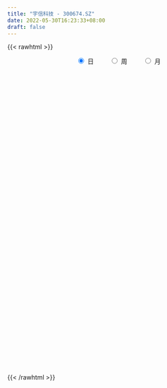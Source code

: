 ```yaml
---
title: "宇信科技 - 300674.SZ"
date: 2022-05-30T16:23:33+08:00
draft: false
---
```

{{< rawhtml >}}
    <div style="text-align: center">
        <label style="padding: 1rem;"><input style="margin-right: .5rem" type="radio" name="period" value="D" checked onclick="period_change(this)">日</label>
        <label style="padding: 1rem;"><input style="margin-right: .5rem" type="radio" name="period" value="W" onclick="period_change(this)">周</label>
        <label style="padding: 1rem;"><input style="margin-right: .5rem" type="radio" name="period" value="M" onclick="period_change(this)">月</label>
    </div>
    <div id="chart" style="height: 700px;"></div> 
    <script type="text/javascript">
        const D_v = [31022.12,30805.42,18733.54,29405.06,26692.68,25742.28,30160.54,63593.28,29456.81,48952.05,47474.3,57601.2,57513.29,45589.08,92020.94,110570.87,215376.6,255851.75,154421.76,78697.34,151030.72,90171.11,84110.85,106524.22,85471.82,73471.61,45502.87,88476.76,144087.46,108445.14,110950.49,67940.77,81761.35,84979.47,74608.71,79066.92,45340.3,79606.55,88190.61,115817.69,76566.73,81785.81,57465.0,33802.26,44697.28,48712.0,71961.93,54560.07,62266.05,51438.96,65442.23,94124.53,95022.54,109777.02,114876.09,64029.87,62528.62,128629.51,91274.11,60658.0,64124.55,70008.58,60640.74,68202.13,78001.6,116734.46,61559.6,276735.28,143043.9,102089.09,90186.72,75555.7,105188.12,125681.7,68025.06,54462.21,358073.65,213817.03,152639.14,99283.61,86836.88,66470.85,89928.62,91320.84,73475.87,67466.29,38523.12,37723.98,129645.35,190014.76,339527.79,152001.47,135109.73,79951.63,108746.65,82265.92,87984.14,57013.84,47345.98,59698.44,53614.32,55971.2,75541.65,44246.83,65601.18,41788.86,73558.5,64877.0,87980.41,78510.67,65976.26,68606.3,38792.2,41183.31,111794.4,60787.27,134552.37,100389.36,81469.52,75442.13,116267.31,153328.08,179662.55,159689.42,121636.64,139435.3,220577.81,200419.24,126948.66,266636.08,142788.02,127324.94,101518.85,139259.24,77032.57,85938.46,98888.27,65648.35,62444.62,104320.39,93884.41,137770.99,114469.67,92523.34,107755.16,75401.64,198044.7,90121.96,161471.68,81878.29,116811.97,121745.39,217056.24,224364.5,200111.05,303930.73,367196.45,221570.91,310781.58,376122.02,252041.82,153115.15,215972.72,152037.5,322241.82,302644.63,198565.75,204951.15,210417.98,210890.3,230388.35,147246.21,178652.84,146543.76,150455.4,100200.4,246305.0,170603.91,223788.01,163759.43,129289.94,124664.61,107497.59,107627.43,132062.98,151140.94,104142.74,152599.21,83296.2,246714.65,161801.96,122922.24,125393.36,73208.4,87191.04,108102.34,108614.85,115066.12,100804.73,110249.07,99396.07,113111.32,126849.56,71462.33,87802.71,72357.48,70568.81,76646.48,81481.33,76052.63,89631.1,72935.93,145296.81,126788.51,195285.48,93905.28,104003.83,105837.56,83507.51,87214.57,61880.86,103326.29,57174.85,47483.55,62900.04,70130.24,58776.87,94171.25,62747.27,77840.28,85577.63,164416.81,117050.93,121537.5,71736.86,63728.73,108607.06,65703.73,45095.42,89484.48,62537.59,93324.79,72108.34,70309.62,60833.86,76934.3,68829.73,56100.55,53554.12,50711.45]
const D_histogram = [0.0,-0.0253356125,-0.0402188917,-0.0258533368,-0.0043728531,0.0095382336,0.0249675486,-0.0023836014,-0.0083439089,0.0013810546,-0.0111399207,-0.0365395531,-0.0752143984,-0.0822118595,-0.0897389294,-0.118505386,-0.057450982,0.0102448723,0.0212422635,0.0137036784,0.0547145868,0.0691188747,0.0867002837,0.1152306056,0.1085771626,0.073041934,0.0525817536,0.0639274776,0.0780988303,0.0931203437,0.0566847152,-0.0033045982,-0.0188663437,-0.0516844591,-0.0922231458,-0.0949711638,-0.0887842315,-0.0538255702,-0.015134483,0.0176098386,0.0196877447,-0.0171247054,-0.0442374107,-0.0568241685,-0.0431541623,-0.0488916682,-0.0833822487,-0.1313758034,-0.1894272278,-0.2559748442,-0.2690010536,-0.216342042,-0.1222593938,-0.0119017402,0.0890439524,0.1433428436,0.183489512,0.2462387465,0.2702028745,0.2597973567,0.248575604,0.2035000851,0.177510267,0.1109233508,0.0806814461,0.0796565453,0.0558965842,0.1562447505,0.1927822786,0.1750103573,0.1319124992,0.0956784716,0.0950138059,0.0050359733,-0.0329784785,-0.0571279946,0.0043562767,-0.0115137609,-0.0422777251,-0.0454085973,-0.0775452384,-0.0932558929,-0.077500457,-0.0533678123,-0.0767500408,-0.1215887908,-0.1331759475,-0.1563809531,-0.0763900896,-0.0181960027,0.0875340806,0.12225396,0.043639555,0.0314729301,0.0514501207,0.0413022371,-0.0193962934,-0.0644803859,-0.0985308946,-0.1129539887,-0.1272781103,-0.0989539121,-0.0760009154,-0.0763345248,-0.0419645654,-0.0316216442,0.0022287389,-0.006366543,-0.0071115682,-0.0211327922,-0.023808452,-0.066390713,-0.0787227919,-0.0763039631,-0.0299713555,-0.017021288,0.0398421044,0.0751963552,0.0767861433,0.0739556955,0.0758905575,0.1031994773,0.1327861435,0.1487238087,0.1637453135,0.1247844045,0.1859446413,0.2073945306,0.1803213712,0.2151279222,0.1800141126,0.1472039026,0.1197364181,0.0426417319,-0.0049503775,-0.0598733644,-0.1258206002,-0.1395336741,-0.1597649727,-0.1908384979,-0.1920163714,-0.1361895457,-0.0869057063,-0.0724370095,-0.0589850812,-0.092696277,-0.0268140945,0.0181352171,0.0626849643,0.0541347472,0.0768470487,0.0888278691,0.1505410107,0.2354373889,0.3248423392,0.417313047,0.481981462,0.4888570893,0.3686325159,0.4115504551,0.2979326176,0.2148760086,0.1989049013,0.1668128676,0.2279120569,0.1623869567,0.0998863823,0.018405002,-0.0732581557,-0.1121944257,-0.2416915555,-0.3098173142,-0.4283666927,-0.4416458558,-0.4734841624,-0.466369077,-0.3183069717,-0.2513605155,-0.2268583019,-0.2612079614,-0.2463200483,-0.2643715527,-0.3052980057,-0.3035842409,-0.2720215244,-0.3153266352,-0.3150618504,-0.3503656285,-0.3228422892,-0.222032425,-0.1556011367,-0.1100738411,-0.1037033591,-0.1150489831,-0.1548999763,-0.2101754796,-0.2478232408,-0.2177409716,-0.150690937,-0.1605934365,-0.2096553569,-0.1990039127,-0.1667739021,-0.1317669356,-0.1053674458,-0.08613212,-0.0539473365,-0.0611654062,-0.0636085554,-0.0583696438,-0.0686109798,-0.0349760911,0.0269905024,0.0845213049,0.1505435664,0.1387650204,0.1162909061,0.0408074072,0.0385814178,-0.0152766368,-0.0218339643,-0.0568969273,-0.0694598439,-0.0765482998,-0.0916188423,-0.1264309973,-0.1444322872,-0.2179899305,-0.250872432,-0.2200867078,-0.2008657082,-0.0616481651,0.0077517008,0.0687727409,0.114887721,0.1508695987,0.1864515767,0.2062760402,0.2121938253,0.2300057654,0.2437443431,0.2410628495,0.2188674913,0.2184697695,0.2268538775,0.1667527773,0.1565245892,0.1404720697,0.1289739542,0.1416990725]
const D_fast = [0.0,-0.0316695157,-0.0566075178,-0.048705297,-0.0283180267,-0.0120223815,0.0096488206,-0.0182982298,-0.0263445145,-0.0162742873,-0.0315802428,-0.0661147635,-0.1235932084,-0.1511436343,-0.1811054366,-0.2394982397,-0.1928065812,-0.1225495089,-0.1062415518,-0.1103542173,-0.0556646622,-0.0239806556,0.0152758243,0.0726137977,0.0931046452,0.0758299002,0.0685151581,0.0958427515,0.1295388119,0.1678404112,0.1455759615,0.0847604985,0.0644821671,0.0187429369,-0.0448515362,-0.0713423452,-0.0873514708,-0.065849202,-0.0309417356,0.0062050457,0.013204888,-0.0278887385,-0.0660607965,-0.0928535964,-0.0899721308,-0.1079325537,-0.1632686963,-0.2441062019,-0.3495144333,-0.4800557607,-0.5603322336,-0.5617587324,-0.4982409326,-0.3908587142,-0.2676520334,-0.1775174313,-0.0914983849,0.0328105362,0.1243253828,0.1788692042,0.2297913524,0.2355908549,0.2539786035,0.215122525,0.2050509818,0.2239402173,0.2141544023,0.3535637562,0.438296854,0.464277522,0.4541577887,0.441843379,0.4649321648,0.3762133256,0.3299542541,0.2915227393,0.3540960798,0.335347602,0.2940142066,0.279531185,0.2280082344,0.1889836065,0.1853639283,0.1961546199,0.1535848812,0.0783489334,0.0334677899,-0.028832454,0.0320608871,0.0857059733,0.2133195768,0.2786029461,0.2108984299,0.2066000376,0.2394397583,0.239617434,0.1740698302,0.1128656411,0.0541824088,0.0115208175,-0.0346228317,-0.0310371114,-0.0270843436,-0.0465015843,-0.0226227662,-0.0201852561,0.0142223117,0.0040353941,0.0015124769,-0.0177919452,-0.026419718,-0.0855996573,-0.1176124341,-0.1342695961,-0.0954298274,-0.0867350818,-0.0199111634,0.0342421763,0.0550285002,0.0706869762,0.0915944776,0.1447032667,0.2074864689,0.2606050862,0.3165629194,0.3087981115,0.4164445087,0.4897430305,0.507750214,0.5963387456,0.6062284641,0.6102192298,0.6126858498,0.5462515966,0.4974218928,0.4275305648,0.330128179,0.2815316866,0.2213591448,0.142575995,0.0933940288,0.115173468,0.1427308808,0.1390903253,0.1377959832,0.0809107182,0.1400893771,0.189572493,0.2497934813,0.254776951,0.2967010147,0.3308888023,0.4302371966,0.5739929221,0.7446084571,0.9414074267,1.1265712071,1.2556611068,1.2275946623,1.3734002154,1.3342655322,1.3049279254,1.3386830434,1.3482942266,1.4663714302,1.4414430691,1.4039140903,1.3270339605,1.2170562639,1.1500713874,0.9601513687,0.8145712815,0.5889302299,0.4652396027,0.3150302555,0.2055530718,0.2740384341,0.2781447615,0.2459323996,0.1462807497,0.0995886508,0.0154442581,-0.1018066963,-0.1759889917,-0.2124316562,-0.3345684258,-0.4130691037,-0.5359642889,-0.5891515219,-0.543849764,-0.5163187598,-0.4983099245,-0.5178652823,-0.557973152,-0.6365491394,-0.7443685125,-0.8439720839,-0.8683250576,-0.8389477572,-0.8889986158,-0.9904743755,-1.0295739094,-1.0390373744,-1.0369721418,-1.0369145135,-1.0392122177,-1.0205142683,-1.0430236895,-1.0613689775,-1.0707224769,-1.0981165579,-1.0732256919,-1.0045114728,-0.9258503441,-0.822192191,-0.799279482,-0.7926808697,-0.8579625168,-0.8505431518,-0.9082203655,-0.9202361841,-0.9695233789,-0.9994512565,-1.0256767873,-1.0636520404,-1.1300719448,-1.1841813064,-1.3122364324,-1.4078370418,-1.4320729946,-1.4630684221,-1.3392629202,-1.2679251291,-1.1897109039,-1.1148739934,-1.0411747161,-0.9589798439,-0.8875863703,-0.828620129,-0.7533067475,-0.678632084,-0.6210478652,-0.5885263506,-0.5343066301,-0.4692090526,-0.4876219586,-0.4587189994,-0.4396535014,-0.4189081283,-0.370758242]
const D_slow = [0.0,-0.0063339031,-0.0163886261,-0.0228519603,-0.0239451735,-0.0215606151,-0.015318728,-0.0159146283,-0.0180006056,-0.0176553419,-0.0204403221,-0.0295752104,-0.04837881,-0.0689317748,-0.0913665072,-0.1209928537,-0.1353555992,-0.1327943811,-0.1274838153,-0.1240578957,-0.110379249,-0.0930995303,-0.0714244594,-0.042616808,-0.0154725173,0.0027879662,0.0159334046,0.031915274,0.0514399815,0.0747200675,0.0888912463,0.0880650967,0.0833485108,0.070427396,0.0473716096,0.0236288186,0.0014327607,-0.0120236318,-0.0158072526,-0.0114047929,-0.0064828567,-0.0107640331,-0.0218233858,-0.0360294279,-0.0468179685,-0.0590408855,-0.0798864477,-0.1127303985,-0.1600872055,-0.2240809165,-0.2913311799,-0.3454166904,-0.3759815389,-0.3789569739,-0.3566959858,-0.3208602749,-0.2749878969,-0.2134282103,-0.1458774917,-0.0809281525,-0.0187842515,0.0320907698,0.0764683365,0.1041991742,0.1243695357,0.1442836721,0.1582578181,0.1973190057,0.2455145754,0.2892671647,0.3222452895,0.3461649074,0.3699183589,0.3711773522,0.3629327326,0.3486507339,0.3497398031,0.3468613629,0.3362919316,0.3249397823,0.3055534727,0.2822394995,0.2628643852,0.2495224322,0.230334922,0.1999377243,0.1666437374,0.1275484991,0.1084509767,0.103901976,0.1257854962,0.1563489862,0.1672588749,0.1751271075,0.1879896376,0.1983151969,0.1934661235,0.1773460271,0.1527133034,0.1244748062,0.0926552787,0.0679168006,0.0489165718,0.0298329406,0.0193417992,0.0114363882,0.0119935729,0.0104019371,0.0086240451,0.003340847,-0.002611266,-0.0192089442,-0.0388896422,-0.057965633,-0.0654584719,-0.0697137939,-0.0597532678,-0.040954179,-0.0217576431,-0.0032687193,0.0157039201,0.0415037894,0.0747003253,0.1118812775,0.1528176059,0.184013707,0.2304998673,0.2823485,0.3274288428,0.3812108233,0.4262143515,0.4630153272,0.4929494317,0.5036098647,0.5023722703,0.4874039292,0.4559487792,0.4210653606,0.3811241175,0.333414493,0.2854104001,0.2513630137,0.2296365871,0.2115273348,0.1967810644,0.1736069952,0.1669034716,0.1714372759,0.1871085169,0.2006422037,0.2198539659,0.2420609332,0.2796961859,0.3385555331,0.4197661179,0.5240943797,0.6445897452,0.7668040175,0.8589621465,0.9618497602,1.0363329146,1.0900519168,1.1397781421,1.181481359,1.2384593733,1.2790561124,1.304027708,1.3086289585,1.2903144196,1.2622658132,1.2018429243,1.1243885957,1.0172969225,0.9068854586,0.788514418,0.6719221487,0.5923454058,0.5295052769,0.4727907015,0.4074887111,0.345908699,0.2798158109,0.2034913094,0.1275952492,0.0595898681,-0.0192417907,-0.0980072533,-0.1855986604,-0.2663092327,-0.321817339,-0.3607176231,-0.3882360834,-0.4141619232,-0.4429241689,-0.481649163,-0.5341930329,-0.5961488431,-0.650584086,-0.6882568203,-0.7284051794,-0.7808190186,-0.8305699968,-0.8722634723,-0.9052052062,-0.9315470676,-0.9530800976,-0.9665669318,-0.9818582833,-0.9977604222,-1.0123528331,-1.0295055781,-1.0382496008,-1.0315019752,-1.010371649,-0.9727357574,-0.9380445023,-0.9089717758,-0.898769924,-0.8891245695,-0.8929437287,-0.8984022198,-0.9126264516,-0.9299914126,-0.9491284876,-0.9720331981,-1.0036409475,-1.0397490193,-1.0942465019,-1.1569646099,-1.2119862868,-1.2622027139,-1.2776147551,-1.2756768299,-1.2584836447,-1.2297617145,-1.1920443148,-1.1454314206,-1.0938624105,-1.0408139542,-0.9833125129,-0.9223764271,-0.8621107147,-0.8073938419,-0.7527763995,-0.6960629302,-0.6543747358,-0.6152435885,-0.5801255711,-0.5478820826,-0.5124573144]
const D_data = [['2021-05-19', 18.0165, 17.76, 17.6684, 18.0165],['2021-05-20', 17.6867, 17.363, 17.2103, 17.7294],['2021-05-21', 17.3813, 17.3569, 17.2714, 17.6317],['2021-05-24', 17.3935, 17.6928, 17.3752, 17.9432],['2021-05-25', 17.931, 17.8638, 17.5707, 18.0043],['2021-05-26', 17.8394, 17.8638, 17.8211, 18.1203],['2021-05-27', 17.8943, 17.9737, 17.76, 17.9982],['2021-05-28', 17.9127, 17.4119, 17.1126, 17.9493],['2021-05-31', 17.1431, 17.5829, 17.1431, 17.6073],['2021-06-01', 17.7294, 17.7844, 17.4607, 17.9432],['2021-06-02', 17.7905, 17.4913, 17.4668, 18.0653],['2021-06-03', 17.4852, 17.2042, 17.137, 17.7356],['2021-06-04', 17.1981, 16.8134, 16.679, 17.2775],['2021-06-07', 16.8134, 17.0149, 16.6851, 17.1554],['2021-06-08', 17.0659, 16.8883, 16.5924, 17.352],['2021-06-09', 16.9475, 16.4247, 16.3458, 16.9475],['2021-06-10', 16.5727, 17.5493, 16.474, 17.5591],['2021-06-11', 17.7564, 17.9439, 17.4112, 18.8021],['2021-06-15', 18.0524, 17.4408, 16.8883, 18.0524],['2021-06-16', 17.1941, 17.2139, 16.9377, 17.7367],['2021-06-17', 17.6381, 17.9241, 17.5493, 18.7034],['2021-06-18', 17.9241, 17.7762, 17.4605, 18.082],['2021-06-21', 17.5394, 17.9537, 17.4408, 18.0918],['2021-06-22', 18.082, 18.2891, 18.082, 18.6443],['2021-06-23', 18.2398, 17.9932, 17.8945, 18.2497],['2021-06-24', 17.9537, 17.5887, 17.421, 17.9537],['2021-06-25', 17.5986, 17.6775, 17.3914, 17.8748],['2021-06-28', 17.6775, 18.1017, 17.4013, 18.4963],['2021-06-29', 18.0524, 18.2694, 18.0228, 18.7034],['2021-06-30', 18.3089, 18.4371, 18.1116, 18.6443],['2021-07-01', 18.6048, 17.8058, 17.6183, 18.7429],['2021-07-02', 17.5394, 17.2829, 17.1646, 17.7367],['2021-07-05', 17.4112, 17.6381, 17.3717, 18.0031],['2021-07-06', 17.569, 17.2731, 16.9771, 17.6972],['2021-07-07', 17.135, 16.9278, 16.8489, 17.1646],['2021-07-08', 17.0166, 17.2139, 16.7897, 17.3816],['2021-07-09', 17.3421, 17.2632, 16.8686, 17.3421],['2021-07-12', 17.3914, 17.6775, 17.3125, 17.8551],['2021-07-13', 17.7367, 17.8945, 17.3914, 17.9833],['2021-07-14', 17.9537, 18.0129, 17.6183, 18.5949],['2021-07-15', 17.8649, 17.7367, 17.5098, 17.9932],['2021-07-16', 17.7071, 17.1547, 17.1448, 17.8551],['2021-07-19', 17.2632, 17.0758, 16.8094, 17.2632],['2021-07-20', 16.9673, 17.1054, 16.8785, 17.2237],['2021-07-21', 17.0955, 17.3914, 17.056, 17.5197],['2021-07-22', 17.4013, 17.1251, 17.0659, 17.4704],['2021-07-23', 17.1251, 16.5924, 16.5727, 17.1547],['2021-07-26', 16.6615, 16.0992, 16.0202, 16.8686],['2021-07-27', 16.04, 15.5369, 15.458, 16.3655],['2021-07-28', 15.2015, 14.8858, 14.8562, 15.4876],['2021-07-29', 15.1226, 15.093, 14.6688, 15.2903],['2021-07-30', 15.093, 15.7835, 14.8168, 16.5529],['2021-08-02', 16.257, 16.5135, 15.8525, 16.77],['2021-08-03', 16.3063, 17.1646, 16.3063, 17.3224],['2021-08-04', 17.2632, 17.5986, 16.7798, 17.8354],['2021-08-05', 17.5887, 17.4802, 17.2731, 17.7071],['2021-08-06', 17.6282, 17.6479, 17.3027, 17.9439],['2021-08-09', 17.6578, 18.3483, 17.421, 18.5357],['2021-08-10', 18.151, 18.2793, 18.0524, 18.5456],['2021-08-11', 18.2102, 18.082, 18.0228, 18.4568],['2021-08-12', 18.0721, 18.2102, 18.0721, 18.6245],['2021-08-13', 18.2595, 17.8156, 17.5591, 18.2595],['2021-08-16', 17.8255, 18.0228, 17.6775, 18.5259],['2021-08-17', 18.3384, 17.3914, 17.2829, 18.3384],['2021-08-18', 17.5098, 17.6775, 16.9475, 17.8354],['2021-08-19', 17.6381, 18.0425, 17.5295, 18.6048],['2021-08-20', 17.9241, 17.7663, 17.6479, 18.2497],['2021-08-23', 17.7663, 19.6406, 17.7663, 19.976],['2021-08-24', 19.6603, 19.3841, 19.2361, 20.2226],['2021-08-25', 19.463, 18.9402, 18.8415, 19.5123],['2021-08-26', 18.9007, 18.6245, 18.6245, 19.0783],['2021-08-27', 18.5555, 18.6344, 18.4272, 18.8909],['2021-08-30', 18.6936, 19.1079, 18.6738, 19.3644],['2021-08-31', 18.9994, 17.8354, 17.6578, 18.9994],['2021-09-01', 17.7367, 18.1806, 17.569, 18.2398],['2021-09-02', 18.1609, 18.2003, 17.8058, 18.3878],['2021-09-03', 20.2226, 19.4038, 19.3841, 21.8404],['2021-09-06', 18.8317, 18.6048, 18.5456, 19.246],['2021-09-07', 18.3483, 18.3187, 18.1806, 19.0092],['2021-09-08', 18.3384, 18.5851, 18.0622, 18.6936],['2021-09-09', 18.4272, 18.1214, 18.1017, 18.4568],['2021-09-10', 18.1313, 18.1708, 17.9044, 18.3483],['2021-09-13', 18.2497, 18.5357, 17.9932, 18.7626],['2021-09-14', 18.4371, 18.733, 18.4272, 19.0882],['2021-09-15', 18.6541, 18.1214, 18.082, 18.6936],['2021-09-16', 18.1313, 17.6183, 17.5098, 18.4174],['2021-09-17', 17.6183, 17.8058, 17.4408, 17.8354],['2021-09-22', 17.3027, 17.4704, 17.3027, 17.7071],['2021-09-23', 17.5887, 18.8415, 17.5887, 18.9994],['2021-09-24', 19.2361, 18.9205, 18.5752, 19.8182],['2021-09-27', 19.5814, 20.0056, 19.5222, 20.7158],['2021-09-28', 19.4334, 19.6011, 18.8711, 20.0746],['2021-09-29', 19.4038, 18.151, 18.151, 19.4137],['2021-09-30', 18.3483, 18.7922, 17.9044, 18.9007],['2021-10-08', 19.0388, 19.2756, 18.7824, 19.7096],['2021-10-11', 19.1375, 18.9895, 18.8218, 19.3446],['2021-10-12', 18.9895, 18.2003, 17.9537, 19.0783],['2021-10-13', 18.2497, 18.1017, 17.7959, 18.3187],['2021-10-14', 18.1017, 17.9833, 17.7367, 18.3384],['2021-10-15', 18.1017, 18.0326, 17.8255, 18.3286],['2021-10-18', 18.0524, 17.8748, 17.5098, 18.2793],['2021-10-19', 17.9537, 18.368, 17.8748, 18.6048],['2021-10-20', 18.516, 18.3779, 18.3187, 19.0783],['2021-10-21', 18.151, 18.0918, 18.0129, 18.4864],['2021-10-22', 18.0524, 18.5752, 17.8945, 18.812],['2021-10-25', 18.447, 18.368, 18.1313, 18.6443],['2021-10-26', 18.447, 18.7725, 18.1609, 18.9402],['2021-10-27', 18.6443, 18.3089, 17.8156, 18.664],['2021-10-28', 18.0721, 18.3779, 17.4605, 18.8711],['2021-10-29', 17.934, 18.1609, 17.8156, 18.8218],['2021-11-01', 17.9833, 18.2398, 17.9044, 18.4667],['2021-11-02', 18.2102, 17.5789, 17.4802, 18.3286],['2021-11-03', 17.5197, 17.7466, 17.5098, 18.1609],['2021-11-04', 17.6972, 17.8354, 17.5986, 17.9537],['2021-11-05', 17.7762, 18.4667, 17.7564, 18.7133],['2021-11-08', 18.3582, 18.1806, 17.9636, 18.4667],['2021-11-09', 18.2003, 18.9205, 18.1905, 18.9994],['2021-11-10', 19.2361, 18.9402, 18.7133, 19.5123],['2021-11-11', 18.8613, 18.6738, 18.6048, 18.9402],['2021-11-12', 18.5851, 18.6738, 18.3976, 18.8317],['2021-11-15', 18.6837, 18.7922, 18.5949, 19.1769],['2021-11-16', 18.7626, 19.2657, 18.6541, 19.4828],['2021-11-17', 19.4137, 19.5518, 19.1868, 20.1437],['2021-11-18', 19.5222, 19.6307, 19.3052, 20.0253],['2021-11-19', 19.7392, 19.8477, 19.6307, 20.1437],['2021-11-22', 19.463, 19.246, 18.9007, 19.5419],['2021-11-23', 19.2164, 20.7158, 19.0586, 20.8046],['2021-11-24', 20.3213, 20.6369, 19.9661, 20.7257],['2021-11-25', 20.6172, 20.2127, 20.1437, 21.2584],['2021-11-26', 20.0944, 21.2189, 20.045, 22.235],['2021-11-29', 20.5975, 20.558, 20.3804, 21.1992],['2021-11-30', 20.6172, 20.5975, 20.4298, 21.2091],['2021-12-01', 20.5876, 20.6764, 20.5185, 21.1597],['2021-12-02', 20.6271, 19.9069, 19.8576, 20.8638],['2021-12-03', 20.045, 20.0253, 19.8971, 20.6665],['2021-12-06', 20.0746, 19.6998, 19.5321, 20.4692],['2021-12-07', 19.7787, 19.2263, 19.0684, 19.9069],['2021-12-08', 19.3249, 19.6209, 19.1967, 19.68],['2021-12-09', 19.6702, 19.3841, 19.3348, 19.6702],['2021-12-10', 19.3742, 19.0191, 18.9205, 19.3742],['2021-12-13', 19.1474, 19.1967, 18.9205, 19.5419],['2021-12-14', 19.2065, 19.9661, 19.0388, 20.0056],['2021-12-15', 20.0253, 20.1141, 19.7886, 20.4199],['2021-12-16', 20.1042, 19.8182, 19.6998, 20.2522],['2021-12-17', 19.828, 19.8576, 19.5518, 20.3213],['2021-12-20', 19.6307, 19.1769, 19.1769, 19.6702],['2021-12-21', 19.1375, 20.489, 19.1178, 20.8638],['2021-12-22', 20.5876, 20.5481, 20.2423, 20.6764],['2021-12-23', 21.1104, 20.8441, 20.4495, 21.8503],['2021-12-24', 20.7158, 20.3508, 20.1831, 20.7652],['2021-12-27', 20.3015, 20.8638, 20.3015, 21.5839],['2021-12-28', 21.0414, 20.923, 20.6172, 21.3965],['2021-12-29', 20.9427, 21.8799, 20.8835, 22.1857],['2021-12-30', 21.653, 22.7677, 21.6333, 23.182],['2021-12-31', 22.5901, 23.5766, 22.3435, 24.1487],['2022-01-04', 23.6752, 24.4743, 23.2313, 25.1549],['2022-01-05', 24.5927, 24.9971, 24.5927, 26.2894],['2022-01-06', 24.6124, 24.9577, 23.9909, 25.3818],['2022-01-07', 25.4312, 23.5174, 23.3398, 25.5199],['2022-01-10', 23.8824, 25.7962, 23.3694, 26.6347],['2022-01-11', 25.441, 24.0698, 23.764, 25.6285],['2022-01-12', 24.0402, 24.277, 23.6851, 24.6124],['2022-01-13', 24.4151, 25.1747, 24.0896, 25.6285],['2022-01-14', 24.9577, 25.1549, 24.4644, 25.4509],['2022-01-17', 26.1414, 26.7333, 25.5101, 27.5422],['2022-01-18', 27.1082, 25.4706, 25.0563, 27.3942],['2022-01-19', 25.4706, 25.4509, 24.7702, 25.9836],['2022-01-20', 25.1056, 25.0563, 24.3263, 25.9836],['2022-01-21', 25.1056, 24.6223, 24.2375, 26.0724],['2022-01-24', 24.0698, 25.0366, 23.8331, 26.0724],['2022-01-25', 25.1549, 23.478, 23.2807, 25.2339],['2022-01-26', 23.6161, 23.6555, 23.0439, 24.4644],['2022-01-27', 23.5766, 22.3731, 22.1265, 23.6358],['2022-01-28', 22.5901, 23.1228, 22.5901, 23.5075],['2022-02-07', 23.0044, 22.5211, 22.1659, 23.2511],['2022-02-08', 22.7874, 22.669, 21.87, 22.9157],['2022-02-09', 23.182, 24.6321, 22.669, 24.7801],['2022-02-10', 24.346, 24.0501, 23.9219, 25.1944],['2022-02-11', 23.9219, 23.6457, 23.5569, 24.9478],['2022-02-14', 22.9749, 22.748, 22.3139, 23.4385],['2022-02-15', 22.6789, 23.1623, 22.3238, 23.3596],['2022-02-16', 23.6259, 22.5803, 22.3336, 23.8134],['2022-02-17', 22.3731, 21.9391, 21.8601, 22.7184],['2022-02-18', 21.8503, 22.1462, 21.3472, 22.1857],['2022-02-21', 22.0969, 22.3928, 21.9982, 22.8367],['2022-02-22', 21.9884, 21.1893, 20.9526, 22.1462],['2022-02-23', 21.2091, 21.357, 21.1104, 21.722],['2022-02-24', 21.1597, 20.5284, 20.1042, 21.2091],['2022-02-25', 20.775, 20.9921, 20.5876, 21.2584],['2022-02-28', 22.3435, 21.9982, 20.4791, 22.5704],['2022-03-01', 21.5445, 21.8207, 21.4951, 22.3928],['2022-03-02', 21.6234, 21.7023, 21.436, 22.3731],['2022-03-03', 21.87, 21.2091, 20.8835, 21.9193],['2022-03-04', 21.0019, 20.8244, 20.5975, 21.2091],['2022-03-07', 20.8244, 20.1536, 19.976, 20.8342],['2022-03-08', 20.1831, 19.4828, 19.3545, 20.3804],['2022-03-09', 19.4236, 19.1868, 18.4272, 19.6702],['2022-03-10', 19.8083, 19.7392, 19.5715, 20.3903],['2022-03-11', 19.3841, 20.2226, 19.2361, 20.3114],['2022-03-14', 20.0056, 19.1868, 19.1868, 20.2226],['2022-03-15', 19.1375, 18.2793, 18.2793, 19.4433],['2022-03-16', 18.6147, 18.6443, 17.6578, 18.7725],['2022-03-17', 18.8021, 18.7626, 18.5653, 19.1474],['2022-03-18', 18.7429, 18.733, 18.299, 18.7824],['2022-03-21', 18.7626, 18.5653, 18.3878, 18.8613],['2022-03-22', 18.4766, 18.3878, 18.3089, 18.6837],['2022-03-23', 18.3976, 18.4963, 17.786, 18.6936],['2022-03-24', 18.3976, 17.8847, 17.8551, 18.447],['2022-03-25', 18.4272, 17.7268, 17.7268, 18.5752],['2022-03-28', 17.2632, 17.6381, 17.2533, 17.9735],['2022-03-29', 17.6282, 17.2336, 17.1646, 17.7466],['2022-03-30', 17.3125, 17.6578, 17.3125, 17.7466],['2022-03-31', 17.6775, 18.1214, 17.3717, 18.3286],['2022-04-01', 18.299, 18.2891, 17.9439, 18.733],['2022-04-06', 18.516, 18.6837, 18.3779, 19.4236],['2022-04-07', 18.2891, 17.8354, 17.8058, 18.9106],['2022-04-08', 18.0031, 17.5789, 17.3914, 18.0326],['2022-04-11', 17.352, 16.5825, 16.5628, 17.5887],['2022-04-12', 16.5924, 17.1941, 16.3852, 17.2435],['2022-04-13', 16.9771, 16.2767, 16.2669, 17.0363],['2022-04-14', 16.5036, 16.5628, 16.3359, 16.6417],['2022-04-15', 16.3063, 15.9315, 15.7046, 16.3655],['2022-04-18', 15.7046, 15.9019, 15.3889, 16.04],['2022-04-19', 15.8821, 15.7243, 15.5369, 16.0498],['2022-04-20', 15.8723, 15.3593, 15.3297, 16.1978],['2022-04-21', 15.093, 14.7477, 14.728, 15.5369],['2022-04-22', 14.7674, 14.5603, 14.5011, 14.8759],['2022-04-25', 14.3038, 13.3173, 13.3173, 14.3728],['2022-04-26', 13.3765, 13.1891, 13.1003, 13.6034],['2022-04-27', 12.9523, 13.6231, 12.7846, 13.633],['2022-04-28', 13.6231, 13.268, 13.12, 13.6429],['2022-04-29', 13.8007, 14.9154, 13.4653, 14.945],['2022-05-05', 14.5208, 14.4024, 14.3038, 14.728],['2022-05-06', 14.0079, 14.5011, 13.8895, 15.093],['2022-05-09', 14.3038, 14.5011, 14.215, 14.6589],['2022-05-10', 14.3038, 14.5307, 14.1262, 14.6392],['2022-05-11', 14.5307, 14.6885, 14.4715, 15.0831],['2022-05-12', 14.5997, 14.6392, 14.4419, 14.9154],['2022-05-13', 14.6984, 14.5504, 14.4616, 14.8365],['2022-05-16', 14.5997, 14.797, 14.4715, 15.0338],['2022-05-17', 14.7576, 14.8858, 14.5208, 14.9055],['2022-05-18', 15.1916, 14.7773, 14.7082, 15.4086],['2022-05-19', 14.3334, 14.5307, 14.3334, 14.5997],['2022-05-20', 14.5307, 14.8069, 14.5011, 14.8464],['2022-05-23', 14.8759, 15.0141, 14.7674, 15.1719],['2022-05-24', 15.093, 14.0769, 14.0572, 15.093],['2022-05-25', 14.1953, 14.5504, 14.1953, 14.58],['2022-05-26', 14.7, 14.44, 14.21, 14.71],['2022-05-27', 14.5, 14.45, 14.3, 14.77],['2022-05-30', 14.45, 14.79, 14.35, 14.83]]
const W_v = [516.34,6457.27,433271.01,947906.1299999999,891347.7899999999,574797.73,617342.3100000001,812999.98,313954.94,803768.4299999999,1009379.3099999999,955851.3200000001,569407.22,461936.73,623965.6,789879.4299999999,755728.11,546544.8199999999,318281.08,284489.7,272142.78,185866.9,155390.47,177580.87,75397.67,169904.78,120173.44,221594.97,618979.5299999999,435950.32,330931.58,333079.66,278760.15,186852.68,119389.92,354048.27,376729.1899999999,344138.2,368636.02,259252.56,399411.3200000001,245281.45,280093.11,504829.04,356526.94,336047.63,35234.83,128186.75,194666.27,126115.76,301715.41,129525.64,104499.35,128799.78,126700.17,102656.67,202862.41,157116.64,90395.08,177008.95,495944.1899999999,530974.52,229686.16,258678.26,351807.65,362399.75,403670.8700000001,221099.81,145863.88,141028.64,194689.16,175300.39,174352.55,320550.35,252284.46,133899.72,186854.49,485069.8099999999,365668.39,206570.18,247023.4300000001,216234.04,220544.05,132733.49,337919.67,601714.51,439312.89,787252.7899999999,301189.68,375907.14,193709.6,211797.95,281369.8,293778.03,193994.09,199927.31,207939.64,85113.56,35433.04,222356.87,220440.32,237468.62,294854.94,345358.07,218610.19,208937.89,281314.69,212590.23,167830.81,180081.16,190553.24,210179.09,168053.16,206310.6,310199.47,278916.64,133073.04,94375.3,198942.55,303435.47,227458.53,106536.3,188328.45,224285.38,150448.18,252230.93,305414.88,313218.58,64987.41,176271.04,145087.91,175593.84,240997.65,719409.24,474320.93,395081.37,519900.62,365756.75,441967.39,256638.47,327831.84,446234.14,414694.75,385138.53,687610.6899999999,711430.74,619047.51,360714.74,357384.09,706590.62,108746.65,334308.32,294975.18,346715.44,326352.47,452640.65,730584.0,954017.0900000001,587923.6199999999,417240.09,546403.5700000001,606918.27,880089.1499999999,1203479.6699999999,1149289.21,1238821.3300000001,913721.46,891352.72,632839.0,623242.0699999999,730040.61,519779.08,521068.35,388856.81,510704.98,393194.59,441766.79,296465.55,484753.24,238588.43,354871.8,387764.8199999999,316252.56,50711.45]
const W_histogram = [0.0,0.34272,0.8683950313,1.2378738527,1.2393812906,1.0146738389,0.8658193852,0.6604694502,0.4147054334,0.4797616891,0.5088328035,0.3950877761,0.145619464,0.0817343961,0.1153531786,0.2177030692,0.3561092656,0.2862283561,0.2464759445,0.1380784422,0.0918723113,-0.0445986726,-0.1895277834,-0.3691260398,-0.604142938,-0.7491746394,-0.8921021062,-0.8321958446,-0.4837233673,-0.5687028201,-0.5834382854,-0.393603835,-0.4099776164,-0.3968974699,-0.4495680145,-0.3408656806,-0.253344763,-0.1854398586,-0.1314097727,-0.1243341192,-0.0489372689,-0.0960622673,-0.019687257,0.1848727434,0.2222065775,0.1433410258,0.0517386892,0.0057470629,-0.1082463737,-0.2171006706,-0.3239100377,-0.398256086,-0.4847192217,-0.4869540444,-0.5504685458,-0.4921373708,-0.3535452698,-0.2545737234,-0.2192051956,-0.0806432799,0.3406798914,0.6190046182,0.7552022896,0.964660157,1.0061571419,0.9848743422,0.738329296,0.6118478142,0.3810652647,0.1213654269,0.051764453,0.032251788,0.0221787228,0.1718407956,0.198701944,0.2092358843,0.1510521067,0.3669519812,0.3321531782,0.2066186098,0.0992965566,0.0477692664,0.0053490265,-0.0373329678,0.010224665,0.5148349411,0.8137048312,0.638312115,0.5113212305,0.3332396858,0.1730332505,0.0066925016,-0.1376343249,-0.2957535617,-0.5311186488,-0.635310387,-0.7751005496,-0.844698786,-0.822634258,-0.8363322136,-0.9185395657,-1.0010358648,-0.9216026131,-0.9781427762,-1.0040233895,-0.9524780115,-0.7430279454,-0.5619870743,-0.5406473579,-0.5530297695,-0.470054369,-0.4401063908,-0.4568274456,-0.4638549901,-0.3979042923,-0.3129239536,-0.2256034957,-0.0730669333,0.0287235429,0.2636288267,0.1757893166,0.1810062194,0.3222056146,0.4212374741,0.3746605755,0.4714751292,0.3963421945,0.1533235755,-0.0141496498,-0.0775275655,-0.1508933336,-0.176826061,-0.2129710619,-0.1427959926,-0.0921828862,-0.0518705397,-0.0388931729,-0.0197152494,-0.003278349,-0.018374102,-0.0681381246,0.0337362266,0.1169578291,0.1700106325,0.2595319376,0.3603278093,0.3342967246,0.2847693555,0.3168932273,0.3184629087,0.3391109538,0.2596868257,0.2350638839,0.1844771587,0.1658033157,0.16143406,0.2275906626,0.3465559684,0.327914973,0.2352142513,0.2181421966,0.226834241,0.4250902193,0.5211584006,0.6552328025,0.6661162451,0.5359919402,0.4521512512,0.271619916,0.0613720523,-0.0936701512,-0.2334727024,-0.4125198445,-0.574989114,-0.6171422643,-0.6614752494,-0.763152783,-0.876076846,-0.8779651604,-0.8572596805,-0.7919385263,-0.6870493667,-0.6004380413,-0.4839801675]
const W_fast = [0.0,0.4284,1.1711737892,1.8501210737,2.1614738342,2.1904348422,2.2580352349,2.2178026624,2.075715004,2.2607116819,2.4169909972,2.4020179139,2.1889544677,2.1455029989,2.2079600761,2.3647357339,2.5921692467,2.5938454263,2.6157120008,2.5418341091,2.5185960559,2.3709754039,2.1786643472,1.9067845809,1.5207319482,1.188406587,0.8224535936,0.674310894,0.9018525295,0.6746973717,0.514102335,0.6055358267,0.4866676412,0.4005234203,0.235460872,0.2589467857,0.2831315126,0.3046764524,0.3258540951,0.3018462187,0.3650087518,0.2938681866,0.3653213826,0.6160995689,0.7089850474,0.6659547522,0.5872870878,0.5427322273,0.4016771972,0.2385477327,0.0507608561,-0.1231492137,-0.3307921548,-0.4547654886,-0.6558971264,-0.7206002942,-0.6703945106,-0.6350663951,-0.6544991662,-0.5360980704,-0.0296049263,0.4034709551,0.7284691988,1.1790921055,1.4721283759,1.6970641618,1.6351014395,1.6615819113,1.526065678,1.2967071969,1.2400473362,1.2285976182,1.2240692338,1.4166915054,1.4932281399,1.5560710513,1.5356503004,1.8432881702,1.8915276617,1.8176477458,1.7351498316,1.6955648581,1.6544818748,1.6024666385,1.6525804376,2.285899449,2.7881955468,2.7723808594,2.7732202825,2.6784486593,2.5615005367,2.3968329131,2.2180975053,1.9860398781,1.6178951288,1.3548757939,1.0213104939,0.7405375609,0.5569435245,0.3341625155,0.0223202719,-0.3104349933,-0.4614023949,-0.762478252,-1.0393647127,-1.2259388376,-1.2022457579,-1.1617016554,-1.2755237785,-1.4261636324,-1.4607018241,-1.5407804436,-1.6717083598,-1.7946996518,-1.8282250271,-1.8214756769,-1.7905560928,-1.6562862637,-1.5473149018,-1.2465024114,-1.2903945923,-1.2399261346,-1.0181753358,-0.8138341078,-0.7667458624,-0.5520625265,-0.5281099125,-0.7327976376,-0.9038082754,-0.9865680825,-1.0976571839,-1.1677964266,-1.257184193,-1.2227081218,-1.195140737,-1.1677960253,-1.1645419519,-1.1502928407,-1.1346755275,-1.154364806,-1.2211633598,-1.1108549519,-0.9983938922,-0.9028384307,-0.7484341411,-0.5575563172,-0.5000132207,-0.4783482509,-0.3670010723,-0.2858156637,-0.1803898802,-0.1948923019,-0.1607492727,-0.1652167082,-0.1424397223,-0.106450463,0.0166038052,0.2222081031,0.285545851,0.2516486921,0.2891121866,0.3545127913,0.6590413244,0.8853991058,1.1832817084,1.3606942122,1.3645678924,1.3937650162,1.28113866,1.0862338093,0.9077740681,0.7096033413,0.427426238,0.12120969,-0.0752290264,-0.2849308238,-0.5773965532,-0.9093398277,-1.1307194322,-1.3243288724,-1.4569923498,-1.5238655318,-1.5873637168,-1.5919008849]
const W_slow = [0.0,0.08568,0.3027787578,0.612247221,0.9220925437,1.1757610034,1.3922158497,1.5573332122,1.6610095706,1.7809499928,1.9081581937,2.0069301378,2.0433350037,2.0637686028,2.0926068974,2.1470326647,2.2360599811,2.3076170702,2.3692360563,2.4037556668,2.4267237447,2.4155740765,2.3681921307,2.2759106207,2.1248748862,1.9375812263,1.7145556998,1.5065067386,1.3855758968,1.2434001918,1.0975406204,0.9991396617,0.8966452576,0.7974208901,0.6850288865,0.5998124663,0.5364762756,0.4901163109,0.4572638678,0.426180338,0.4139460207,0.3899304539,0.3850086397,0.4312268255,0.4867784699,0.5226137263,0.5355483986,0.5369851644,0.5099235709,0.4556484033,0.3746708939,0.2751068724,0.1539270669,0.0321885558,-0.1054285806,-0.2284629233,-0.3168492408,-0.3804926716,-0.4352939705,-0.4554547905,-0.3702848177,-0.2155336631,-0.0267330907,0.2144319485,0.465971234,0.7121898196,0.8967721435,1.0497340971,1.1450004133,1.17534177,1.1882828833,1.1963458303,1.201890511,1.2448507099,1.2945261959,1.3468351669,1.3845981936,1.4763361889,1.5593744835,1.6110291359,1.6358532751,1.6477955917,1.6491328483,1.6397996063,1.6423557726,1.7710645079,1.9744907157,2.1340687444,2.261899052,2.3452089735,2.3884672861,2.3901404115,2.3557318303,2.2817934399,2.1490137776,1.9901861809,1.7964110435,1.585236347,1.3795777825,1.1704947291,0.9408598377,0.6906008715,0.4602002182,0.2156645241,-0.0353413232,-0.2734608261,-0.4592178125,-0.599714581,-0.7348764205,-0.8731338629,-0.9906474551,-1.1006740528,-1.2148809142,-1.3308446617,-1.4303207348,-1.5085517232,-1.5649525971,-1.5832193305,-1.5760384447,-1.5101312381,-1.4661839089,-1.420932354,-1.3403809504,-1.2350715819,-1.141406438,-1.0235376557,-0.9244521071,-0.8861212132,-0.8896586256,-0.909040517,-0.9467638504,-0.9909703656,-1.0442131311,-1.0799121292,-1.1029578508,-1.1159254857,-1.1256487789,-1.1305775913,-1.1313971785,-1.135990704,-1.1530252352,-1.1445911785,-1.1153517213,-1.0728490631,-1.0079660787,-0.9178841264,-0.8343099453,-0.7631176064,-0.6838942996,-0.6042785724,-0.519500834,-0.4545791275,-0.3958131566,-0.3496938669,-0.308243038,-0.267884523,-0.2109868574,-0.1243478653,-0.042369122,0.0164344408,0.07096999,0.1276785502,0.2339511051,0.3642407052,0.5280489058,0.6945779671,0.8285759522,0.941613765,1.009518744,1.024861757,1.0014442193,0.9430760437,0.8399460825,0.696198804,0.541913238,0.3765444256,0.1857562299,-0.0332629817,-0.2527542718,-0.4670691919,-0.6650538235,-0.8368161651,-0.9869256755,-1.1079207174]
const W_data = [['2018-11-09', 6.059, 8.7955, 6.059, 8.7955],['2018-11-16', 9.6774, 14.1658, 9.6774, 14.1658],['2018-11-23', 15.5854, 19.3307, 15.5854, 22.3511],['2018-11-30', 19.6327, 20.714, 17.8265, 20.7503],['2018-12-07', 21.6745, 18.2131, 17.8386, 22.786],['2018-12-14', 18.0621, 15.827, 15.7666, 18.4185],['2018-12-21', 15.6397, 16.7029, 15.1927, 18.4245],['2018-12-28', 16.0867, 15.8572, 15.7605, 19.1555],['2019-01-04', 15.7847, 14.788, 13.9845, 16.4613],['2019-01-11', 14.8121, 18.7991, 14.8121, 18.7991],['2019-01-18', 19.8139, 19.2642, 16.425, 20.6597],['2019-01-25', 19.2703, 17.8869, 17.7299, 22.774],['2019-02-01', 18.0621, 15.7062, 14.939, 18.9984],['2019-02-15', 16.129, 17.5668, 15.9961, 18.485],['2019-02-22', 17.8628, 19.083, 17.4459, 19.2219],['2019-03-01', 20.9315, 20.7503, 19.8441, 25.4017],['2019-03-08', 21.1369, 22.3994, 20.5993, 27.075],['2019-03-15', 23.4686, 20.557, 20.3274, 24.5016],['2019-03-22', 20.7201, 21.1852, 20.418, 21.9101],['2019-03-29', 20.5993, 20.418, 19.2159, 21.7289],['2019-04-04', 20.7805, 21.2154, 20.6597, 22.1397],['2019-04-12', 21.2577, 19.9529, 19.5783, 21.4268],['2019-04-19', 20.3274, 19.3307, 19.2099, 20.7019],['2019-04-26', 19.2461, 18.1225, 17.0956, 19.4636],['2019-04-30', 18.1225, 16.2257, 15.5672, 18.6964],['2019-05-10', 15.7364, 16.0686, 14.5161, 16.117],['2019-05-17', 15.7424, 14.9148, 14.6188, 16.0445],['2019-05-24', 14.7336, 16.7694, 14.7336, 17.0231],['2019-05-31', 16.8841, 21.1731, 16.4311, 22.5867],['2019-06-06', 21.5054, 16.2196, 15.9357, 21.6262],['2019-06-14', 16.274, 16.5338, 16.0686, 17.8084],['2019-06-21', 17.3372, 19.3307, 16.2559, 19.4696],['2019-06-28', 19.0286, 17.0291, 16.9808, 19.1797],['2019-07-05', 17.5788, 17.1862, 16.4311, 17.8084],['2019-07-12', 16.9143, 16.0203, 15.4645, 17.1741],['2019-07-19', 16.2378, 17.9695, 16.0867, 18.7266],['2019-07-26', 17.6228, 18.079, 16.4913, 18.7786],['2019-08-02', 17.9817, 18.152, 17.6289, 19.5268],['2019-08-09', 18.1703, 18.2494, 16.8016, 19.2044],['2019-08-16', 18.0851, 17.787, 17.2639, 18.9611],['2019-08-23', 17.9513, 18.8577, 17.9513, 20.6218],['2019-08-30', 17.9635, 17.3977, 17.3856, 18.5839],['2019-09-06', 17.5194, 19.0341, 17.2213, 19.4477],['2019-09-12', 19.7701, 21.5282, 19.466, 23.0307],['2019-09-20', 21.7837, 20.3176, 20.0743, 22.5684],['2019-09-27', 20.4393, 18.9672, 18.7117, 21.7958],['2019-09-30', 18.9185, 18.4988, 18.2798, 19.3139],['2019-10-11', 18.5839, 18.7968, 17.8235, 19.2713],['2019-10-18', 18.8577, 17.5437, 17.4342, 20.0135],['2019-10-25', 17.5681, 16.9415, 16.5096, 17.7019],['2019-11-01', 18.6387, 16.2237, 15.737, 19.4052],['2019-11-08', 16.2237, 15.8952, 15.3903, 16.5948],['2019-11-15', 15.5728, 14.9827, 14.9645, 15.5789],['2019-11-22', 15.1409, 15.4207, 14.9036, 15.8709],['2019-11-29', 15.3051, 14.052, 13.5167, 15.3903],['2019-12-06', 14.052, 15.1226, 13.6749, 15.2869],['2019-12-13', 15.22, 16.2845, 15.0922, 16.6678],['2019-12-20', 16.4123, 16.1385, 16.1081, 16.9476],['2019-12-27', 16.1385, 15.4572, 15.3295, 16.2176],['2020-01-03', 15.4572, 17.0388, 15.001, 17.3673],['2020-01-10', 17.0327, 22.1486, 16.7164, 22.3676],['2020-01-17', 21.5099, 22.5988, 20.7799, 24.0222],['2020-01-23', 21.9297, 22.4771, 21.8992, 24.2717],['2020-02-07', 20.2325, 25.0381, 18.8577, 25.0381],['2020-02-14', 25.5491, 24.4542, 23.9553, 26.7536],['2020-02-21', 24.2717, 24.6062, 23.7242, 25.8046],['2020-02-28', 23.7242, 21.8627, 21.6985, 25.6647],['2020-03-06', 22.1426, 23.0368, 22.1426, 24.7522],['2020-03-13', 22.4406, 21.3153, 19.539, 22.8117],['2020-03-20', 21.4856, 19.9891, 19.0402, 21.7167],['2020-03-27', 19.5268, 21.7167, 19.466, 22.5136],['2020-04-03', 21.2909, 22.3068, 19.101, 22.763],['2020-04-10', 23.1767, 22.538, 22.0878, 23.9432],['2020-04-17', 22.1365, 25.172, 21.735, 27.1307],['2020-04-24', 25.172, 24.442, 24.3325, 26.5711],['2020-04-30', 24.3447, 24.6914, 23.0125, 25.4639],['2020-05-08', 24.5758, 24.0405, 23.2984, 25.8046],['2020-05-15', 24.6549, 28.3169, 23.7242, 28.7732],['2020-05-22', 27.9763, 26.1635, 26.1453, 28.9982],['2020-05-29', 26.0175, 25.0338, 24.5515, 27.0273],['2020-06-05', 25.1315, 24.9849, 24.478, 26.9942],['2020-06-12', 25.162, 25.5468, 23.8917, 25.6811],['2020-06-19', 25.504, 25.6628, 24.7467, 26.8232],['2020-06-24', 25.6628, 25.6506, 25.4063, 26.6155],['2020-07-03', 26.017, 27.0186, 25.0704, 27.1652],['2020-07-10', 27.9103, 34.7016, 27.5561, 35.1657],['2020-07-17', 34.384, 35.1047, 33.2542, 37.9629],['2020-07-24', 36.4788, 30.3715, 30.3227, 42.4762],['2020-07-31', 30.7319, 30.9334, 29.8585, 31.6418],['2020-08-07', 31.4281, 30.1333, 29.7242, 33.3213],['2020-08-14', 29.9501, 29.9807, 28.4966, 30.9578],['2020-08-21', 30.512, 29.431, 29.0707, 31.025],['2020-08-28', 29.4677, 29.1501, 28.0996, 31.4159],['2020-09-04', 29.4677, 28.3134, 27.9103, 31.1288],['2020-09-11', 28.3867, 26.2613, 25.2903, 28.8691],['2020-09-18', 26.2796, 26.811, 25.8338, 27.7271],['2020-09-25', 27.4034, 25.4063, 25.2781, 27.55],['2020-09-30', 25.6445, 25.3086, 24.8261, 25.7117],['2020-10-09', 25.8338, 25.8705, 25.4735, 26.1697],['2020-10-16', 26.5667, 24.9605, 24.8322, 27.2141],['2020-10-23', 25.2231, 23.2871, 23.2382, 25.4552],['2020-10-30', 23.3298, 22.1817, 22.1694, 24.3375],['2020-11-06', 22.2916, 23.513, 21.1312, 24.307],['2020-11-13', 23.9039, 21.1556, 20.9663, 24.9177],['2020-11-20', 21.3755, 20.5327, 20.0136, 21.3755],['2020-11-27', 20.4044, 20.7648, 20.0624, 21.5893],['2020-12-04', 20.7587, 22.7191, 20.5632, 23.1955],['2020-12-11', 22.5664, 22.8229, 22.3527, 23.794],['2020-12-18', 22.9329, 20.8319, 20.7648, 23.0184],['2020-12-25', 20.8258, 19.8792, 18.9937, 21.345],['2020-12-31', 19.6777, 20.722, 18.8165, 21.1617],['2021-01-08', 20.9297, 19.8487, 19.2379, 21.3694],['2021-01-15', 20.1479, 18.7738, 18.4318, 20.6671],['2021-01-22', 18.5112, 18.2791, 17.6562, 19.3235],['2021-01-29', 18.0165, 18.8104, 16.6362, 18.8593],['2021-02-05', 18.6272, 18.9631, 18.3829, 19.8792],['2021-02-10', 18.9631, 19.0242, 18.8165, 20.1418],['2021-02-19', 19.2379, 20.1479, 19.2379, 20.3983],['2021-02-26', 20.154, 19.9586, 19.58, 21.3022],['2021-03-05', 20.3922, 22.4382, 20.3922, 23.0916],['2021-03-12', 22.4565, 18.7555, 18.6761, 22.8107],['2021-03-19', 18.841, 19.6349, 18.4806, 19.7571],['2021-03-26', 19.6594, 21.7419, 19.3296, 22.1206],['2021-04-02', 22.145, 21.9801, 21.5954, 22.9512],['2021-04-09', 21.2411, 20.4472, 20.3006, 21.461],['2021-04-16', 20.5816, 22.5664, 19.9891, 22.9695],['2021-04-23', 22.4076, 20.6793, 20.5877, 22.5115],['2021-04-30', 20.8014, 17.8027, 17.7111, 21.2411],['2021-05-07', 17.7722, 17.5646, 17.5279, 18.0776],['2021-05-14', 17.8211, 18.0776, 17.6317, 18.7982],['2021-05-21', 17.9066, 17.3569, 17.2103, 18.5234],['2021-05-28', 17.3935, 17.4119, 17.1126, 18.1203],['2021-06-04', 17.1431, 16.8134, 16.679, 18.0653],['2021-06-11', 16.8134, 17.9439, 16.3458, 18.8021],['2021-06-18', 18.0524, 17.7762, 16.8883, 18.7034],['2021-06-25', 17.5394, 17.6775, 17.3914, 18.6443],['2021-07-02', 17.6775, 17.2829, 17.1646, 18.7429],['2021-07-09', 17.4112, 17.2632, 16.7897, 18.0031],['2021-07-16', 17.3914, 17.1547, 17.1448, 18.5949],['2021-07-23', 17.2632, 16.5924, 16.5727, 17.5197],['2021-07-30', 16.6615, 15.7835, 14.6688, 16.8686],['2021-08-06', 16.257, 17.6479, 15.8525, 17.9439],['2021-08-13', 17.6578, 17.8156, 17.421, 18.6245],['2021-08-20', 17.8255, 17.7663, 16.9475, 18.6048],['2021-08-27', 17.7663, 18.6344, 17.7663, 20.2226],['2021-09-03', 18.6936, 19.4038, 17.569, 21.8404],['2021-09-10', 18.8317, 18.1708, 17.9044, 19.246],['2021-09-17', 18.2497, 17.8058, 17.4408, 19.0882],['2021-09-24', 17.3027, 18.9205, 17.3027, 19.8182],['2021-09-30', 19.5814, 18.7922, 17.9044, 20.7158],['2021-10-08', 19.0388, 19.2756, 18.7824, 19.7096],['2021-10-15', 19.1375, 18.0326, 17.7367, 19.3446],['2021-10-22', 18.0524, 18.5752, 17.5098, 19.0783],['2021-10-29', 18.447, 18.1609, 17.4605, 18.9402],['2021-11-05', 17.9833, 18.4667, 17.4802, 18.7133],['2021-11-12', 18.3582, 18.6738, 17.9636, 19.5123],['2021-11-19', 18.6837, 19.8477, 18.5949, 20.1437],['2021-11-26', 19.463, 21.2189, 18.9007, 22.235],['2021-12-03', 20.5975, 20.0253, 19.8576, 21.2091],['2021-12-10', 20.0746, 19.0191, 18.9205, 20.4692],['2021-12-17', 19.1474, 19.8576, 18.9205, 20.4199],['2021-12-24', 19.6307, 20.3508, 19.1178, 21.8503],['2021-12-31', 20.3015, 23.5766, 20.3015, 24.1487],['2022-01-07', 23.6752, 23.5174, 23.2313, 26.2894],['2022-01-14', 23.8824, 25.1549, 23.3694, 26.6347],['2022-01-21', 26.1414, 24.6223, 24.2375, 27.5422],['2022-01-28', 24.0698, 23.1228, 22.1265, 26.0724],['2022-02-11', 23.0044, 23.6457, 21.87, 25.1944],['2022-02-18', 22.9749, 22.1462, 21.3472, 23.8134],['2022-02-25', 22.0969, 20.9921, 20.1042, 22.8367],['2022-03-04', 22.3435, 20.8244, 20.4791, 22.5704],['2022-03-11', 20.8244, 20.2226, 18.4272, 20.8342],['2022-03-18', 20.0056, 18.733, 17.6578, 20.2226],['2022-03-25', 18.7626, 17.7268, 17.7268, 18.8613],['2022-04-01', 17.2632, 18.2891, 17.1646, 18.733],['2022-04-08', 18.516, 17.5789, 17.3914, 19.4236],['2022-04-15', 17.352, 15.9315, 15.7046, 17.5887],['2022-04-22', 15.7046, 14.5603, 14.5011, 16.1978],['2022-04-29', 14.3038, 14.9154, 12.7846, 14.945],['2022-05-06', 14.5208, 14.5011, 13.8895, 15.093],['2022-05-13', 14.3038, 14.5504, 14.1262, 15.0831],['2022-05-20', 14.5997, 14.8069, 14.3334, 15.4086],['2022-05-27', 14.8759, 14.45, 14.0572, 15.1719],['2022-06-02', 14.45, 14.79, 14.35, 14.83]]
const M_v = [1388150.75,2896487.8100000001,3590438.9999999991,1818415.8000000003,2024331.8899999997,866378.6900000003,1130652.7200000002,1378721.71,1261452.4900000005,1392287.1199999996,1512731.5499999998,726437.1900000001,513771.9399999999,615726.51,1370918.1100000001,1376556.5300000003,776799.9400000002,982269.0199999999,1244162.8700000001,954701.13,2329223.4199999995,1156497.8700000001,887039.2500000001,715698.8500000001,1167719.98,932411.2399999999,894742.3199999999,705307.5299999999,973286.1300000002,1098070.5700000001,591397.0099999999,2141361.7400000002,1571085.7100000002,2164547.9300000002,2524297.8800000004,1084745.5899999999,2733707.1699999999,2768461.7399999993,4505311.669999999,2394148.4399999999,2296946.6700000004,1742968.6800000002,1348189.0600000001]
const M_histogram = [0.0,-0.3099496296,-0.5188808138,-0.3238973072,-0.1562518823,-0.3075433587,-0.0668321012,-0.1730791912,-0.1349050467,-0.1673079067,-0.1036572114,-0.2111782108,-0.3876406457,-0.3452345179,0.1182532014,0.3703881389,0.4744389585,0.741179373,0.8947880033,1.0297267142,1.3516777445,1.4532340997,1.0997250057,0.6110892692,0.2545125776,-0.0802945671,-0.4195819755,-0.5476659199,-0.4777242249,-0.685746482,-0.8010057269,-0.7817150078,-0.9011801439,-0.7990042129,-0.6313298177,-0.5313019264,-0.2819200252,0.0832647,0.2826193698,0.3241314368,0.0881569517,-0.2667625947,-0.4804244311]
const M_fast = [0.0,-0.387437037,-0.7260884246,-0.6120792448,-0.4834967906,-0.7116741066,-0.4876708744,-0.6371877622,-0.6327398793,-0.7069697161,-0.6692333236,-0.8295488756,-1.102921472,-1.1468239737,-0.653772954,-0.3090409818,-0.0863804226,0.3656548352,0.7429604663,1.1353308558,1.7952013222,2.2600662024,2.1814883598,1.8456249405,1.5526763934,1.1977956069,0.7536127046,0.4886122803,0.439122919,0.0596640414,-0.2558466352,-0.4319846681,-0.7767448401,-0.8743199624,-0.8644780216,-0.897275612,-0.7183737171,-0.3323728169,-0.0623633046,0.0601816217,-0.1537536256,-0.5753638207,-0.9091317648]
const M_slow = [0.0,-0.0774874074,-0.2072076108,-0.2881819376,-0.3272449082,-0.4041307479,-0.4208387732,-0.464108571,-0.4978348327,-0.5396618093,-0.5655761122,-0.6183706649,-0.7152808263,-0.8015894558,-0.7720261554,-0.6794291207,-0.5608193811,-0.3755245378,-0.151827537,0.1056041416,0.4435235777,0.8068321026,1.0817633541,1.2345356714,1.2981638158,1.278090174,1.1731946801,1.0362782002,0.9168471439,0.7454105234,0.5451590917,0.3497303397,0.1244353038,-0.0753157495,-0.2331482039,-0.3659736855,-0.4364536918,-0.4156375168,-0.3449826744,-0.2639498152,-0.2419105773,-0.3086012259,-0.4287073337]
const M_data = [['2018-11-30', 6.059, 20.714, 6.059, 22.3511],['2018-12-28', 21.6745, 15.8572, 15.1927, 22.786],['2019-01-31', 15.7847, 15.3618, 13.9845, 22.774],['2019-02-28', 15.6156, 20.0133, 15.4525, 25.4017],['2019-03-29', 20.2066, 20.418, 19.2159, 27.075],['2019-04-30', 20.7805, 16.2257, 15.5672, 22.1397],['2019-05-31', 15.7364, 21.1731, 14.5161, 22.5867],['2019-06-28', 21.5054, 17.0291, 15.9357, 21.6262],['2019-07-31', 17.5788, 18.4623, 15.4645, 19.5268],['2019-08-30', 18.2554, 17.3977, 16.8016, 20.6218],['2019-09-30', 17.5194, 18.4988, 17.2213, 23.0307],['2019-10-31', 18.5839, 16.0229, 15.737, 20.0135],['2019-11-29', 15.9682, 14.052, 13.5167, 16.5948],['2019-12-31', 14.052, 16.029, 13.6749, 17.0327],['2020-01-23', 16.1264, 22.4771, 16.0351, 24.2717],['2020-02-28', 20.2325, 21.8627, 18.8577, 26.7536],['2020-03-31', 22.1426, 21.224, 19.0402, 24.7522],['2020-04-30', 21.5951, 24.6914, 19.101, 27.1307],['2020-05-29', 24.5758, 25.0338, 23.2984, 28.9982],['2020-06-30', 25.1315, 26.3529, 23.8917, 26.9942],['2020-07-31', 26.5667, 30.9334, 25.2536, 42.4762],['2020-08-31', 31.4281, 30.5364, 28.0996, 33.3213],['2020-09-30', 29.9257, 25.3086, 24.8261, 30.4204],['2020-10-30', 25.8338, 22.1817, 22.1694, 27.2141],['2020-11-30', 22.2916, 22.0717, 20.0136, 24.9177],['2020-12-31', 22.0962, 20.722, 18.8165, 23.794],['2021-01-29', 20.9297, 18.8104, 16.6362, 21.3694],['2021-02-26', 18.6272, 19.9586, 18.3829, 21.3022],['2021-03-31', 20.3922, 22.0107, 18.4806, 23.0916],['2021-04-30', 22.0901, 17.8027, 17.7111, 22.9695],['2021-05-31', 17.7722, 17.5829, 17.1126, 18.7982],['2021-06-30', 17.7294, 18.4371, 16.3458, 18.8021],['2021-07-30', 18.6048, 15.7835, 14.6688, 18.7429],['2021-08-31', 16.257, 17.8354, 15.8525, 20.2226],['2021-09-30', 17.7367, 18.7922, 17.3027, 21.8404],['2021-10-29', 19.0388, 18.1609, 17.4605, 19.7096],['2021-11-30', 17.9833, 20.5975, 17.4802, 22.235],['2021-12-31', 20.5876, 23.5766, 18.9205, 24.1487],['2022-01-28', 23.6752, 23.1228, 22.1265, 27.5422],['2022-02-28', 23.0044, 21.9982, 20.1042, 25.1944],['2022-03-31', 21.5445, 18.1214, 17.1646, 22.3928],['2022-04-29', 18.299, 14.9154, 12.7846, 19.4236],['2022-05-31', 14.5208, 14.79, 13.8895, 15.4086]]
        const D_a = [null,null,null,null,null,null,null,null,null,null,null,null,null,null,null,16.3458,null,null,null,null,18.7034,null,null,null,null,null,null,null,null,null,null,null,null,null,null,16.7897,null,null,null,18.5949,null,null,null,null,null,null,null,null,null,null,14.6688,null,null,null,null,null,null,null,null,null,18.6245,null,null,null,16.9475,null,null,null,20.2226,null,null,null,null,null,17.569,null,null,null,null,null,null,null,null,19.0882,null,null,null,17.3027,null,null,null,null,null,null,19.7096,null,null,null,null,null,17.5098,null,null,null,null,null,18.9402,null,null,null,null,17.4802,null,null,null,null,null,null,null,null,null,null,null,null,null,null,null,null,null,22.235,null,null,null,null,null,null,null,null,null,18.9205,null,null,null,null,null,null,null,null,null,null,null,null,null,null,null,null,null,null,null,null,null,null,null,null,27.5422,null,null,null,null,null,null,null,null,null,null,21.87,null,null,null,null,null,23.8134,null,null,null,null,null,null,null,null,null,null,null,null,null,null,null,null,null,null,null,null,null,null,null,null,null,null,null,null,null,null,null,null,null,null,null,null,null,null,null,null,null,null,null,null,null,null,null,12.7846,null,null,null,null,null,null,null,null,null,null,null,15.4086,null,null,null,14.0572,null,null,null,null]
const W_a = [null,null,null,null,22.786,null,null,null,13.9845,null,null,null,null,null,null,null,27.075,null,null,null,null,null,null,null,null,14.5161,null,null,null,null,null,null,null,null,null,null,null,null,null,null,null,null,null,23.0307,null,null,null,null,null,null,null,null,null,null,13.5167,null,null,null,null,null,null,null,null,null,26.7536,null,null,null,null,19.0402,null,null,null,null,null,null,null,null,null,null,null,null,null,null,null,null,null,42.4762,null,null,null,null,null,null,null,null,null,null,null,null,null,null,null,null,null,null,null,null,null,null,null,null,null,null,16.6362,null,null,null,null,23.0916,null,null,null,null,null,null,null,null,null,null,null,null,null,16.3458,null,null,null,null,null,null,null,null,null,null,null,21.8404,null,null,null,null,null,null,null,17.4605,null,null,null,null,null,null,null,null,null,null,null,27.5422,null,null,null,null,null,null,null,null,null,null,null,null,12.7846,null,null,null,null,null]
const M_a = [null,null,null,null,27.075,null,null,null,null,null,null,null,13.5167,null,null,null,null,null,null,null,42.4762,null,null,null,null,null,null,null,null,null,null,null,14.6688,null,null,null,null,null,27.5422,null,null,null,null]
        const D_b = [[{ coord: ['2021-06-09', 18.5949] }, { coord: ['2021-11-02', 16.7897] }],[{ coord: ['2021-11-26', 22.235] }, { coord: ['2022-02-16', 21.87] }]]
const W_b = [[{ coord: ['2018-12-07', 22.786] }, { coord: ['2022-01-21', 14.5161] }]]
const M_b = [[{ coord: ['2019-03-29', 27.075] }, { coord: ['2021-07-30', 14.6688] }]]
    </script>
{{< /rawhtml >}}